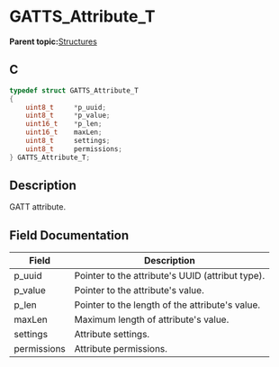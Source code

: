 # GATTS\_Attribute\_T

**Parent topic:**[Structures](GUID-3BBA6E22-85EE-4B8F-BC37-840881963D97.md)

## C

```c
typedef struct GATTS_Attribute_T
{
    uint8_t     *p_uuid;
    uint8_t     *p_value;
    uint16_t    *p_len;
    uint16_t    maxLen;
    uint8_t     settings;
    uint8_t     permissions;
} GATTS_Attribute_T;
```

## Description

GATT attribute.

## Field Documentation

|Field|Description|
|-----|-----------|
|p\_uuid|Pointer to the attribute's UUID \(attribut type\).|
|p\_value|Pointer to the attribute's value.|
|p\_len|Pointer to the length of the attribute's value.|
|maxLen|Maximum length of attribute's value.|
|settings|Attribute settings.|
|permissions|Attribute permissions.|

